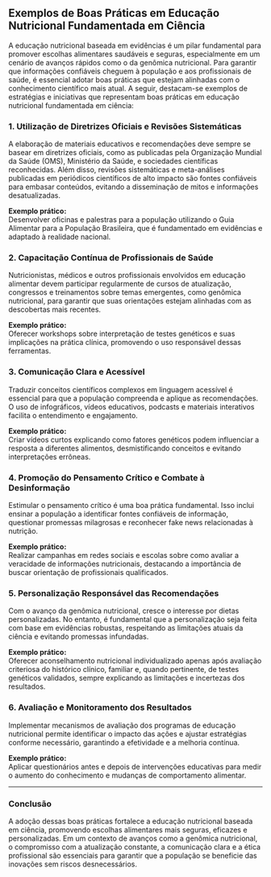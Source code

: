 
## Exemplos de Boas Práticas em Educação Nutricional Fundamentada em Ciência

A educação nutricional baseada em evidências é um pilar fundamental para promover escolhas alimentares saudáveis e seguras, especialmente em um cenário de avanços rápidos como o da genômica nutricional. Para garantir que informações confiáveis cheguem à população e aos profissionais de saúde, é essencial adotar boas práticas que estejam alinhadas com o conhecimento científico mais atual. A seguir, destacam-se exemplos de estratégias e iniciativas que representam boas práticas em educação nutricional fundamentada em ciência:

### 1. **Utilização de Diretrizes Oficiais e Revisões Sistemáticas**

A elaboração de materiais educativos e recomendações deve sempre se basear em diretrizes oficiais, como as publicadas pela Organização Mundial da Saúde (OMS), Ministério da Saúde, e sociedades científicas reconhecidas. Além disso, revisões sistemáticas e meta-análises publicadas em periódicos científicos de alto impacto são fontes confiáveis para embasar conteúdos, evitando a disseminação de mitos e informações desatualizadas.

**Exemplo prático:**  
Desenvolver oficinas e palestras para a população utilizando o Guia Alimentar para a População Brasileira, que é fundamentado em evidências e adaptado à realidade nacional.

### 2. **Capacitação Contínua de Profissionais de Saúde**

Nutricionistas, médicos e outros profissionais envolvidos em educação alimentar devem participar regularmente de cursos de atualização, congressos e treinamentos sobre temas emergentes, como genômica nutricional, para garantir que suas orientações estejam alinhadas com as descobertas mais recentes.

**Exemplo prático:**  
Oferecer workshops sobre interpretação de testes genéticos e suas implicações na prática clínica, promovendo o uso responsável dessas ferramentas.

### 3. **Comunicação Clara e Acessível**

Traduzir conceitos científicos complexos em linguagem acessível é essencial para que a população compreenda e aplique as recomendações. O uso de infográficos, vídeos educativos, podcasts e materiais interativos facilita o entendimento e engajamento.

**Exemplo prático:**  
Criar vídeos curtos explicando como fatores genéticos podem influenciar a resposta a diferentes alimentos, desmistificando conceitos e evitando interpretações errôneas.

### 4. **Promoção do Pensamento Crítico e Combate à Desinformação**

Estimular o pensamento crítico é uma boa prática fundamental. Isso inclui ensinar a população a identificar fontes confiáveis de informação, questionar promessas milagrosas e reconhecer fake news relacionadas à nutrição.

**Exemplo prático:**  
Realizar campanhas em redes sociais e escolas sobre como avaliar a veracidade de informações nutricionais, destacando a importância de buscar orientação de profissionais qualificados.

### 5. **Personalização Responsável das Recomendações**

Com o avanço da genômica nutricional, cresce o interesse por dietas personalizadas. No entanto, é fundamental que a personalização seja feita com base em evidências robustas, respeitando as limitações atuais da ciência e evitando promessas infundadas.

**Exemplo prático:**  
Oferecer aconselhamento nutricional individualizado apenas após avaliação criteriosa do histórico clínico, familiar e, quando pertinente, de testes genéticos validados, sempre explicando as limitações e incertezas dos resultados.

### 6. **Avaliação e Monitoramento dos Resultados**

Implementar mecanismos de avaliação dos programas de educação nutricional permite identificar o impacto das ações e ajustar estratégias conforme necessário, garantindo a efetividade e a melhoria contínua.

**Exemplo prático:**  
Aplicar questionários antes e depois de intervenções educativas para medir o aumento do conhecimento e mudanças de comportamento alimentar.

---

### **Conclusão**

A adoção dessas boas práticas fortalece a educação nutricional baseada em ciência, promovendo escolhas alimentares mais seguras, eficazes e personalizadas. Em um contexto de avanços como a genômica nutricional, o compromisso com a atualização constante, a comunicação clara e a ética profissional são essenciais para garantir que a população se beneficie das inovações sem riscos desnecessários.
```
